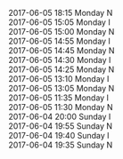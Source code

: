 2017-06-05 18:15 Monday  N  
2017-06-05 15:05 Monday  I  
2017-06-05 15:00 Monday  N  
2017-06-05 14:55 Monday  I  
2017-06-05 14:45 Monday  N  
2017-06-05 14:30 Monday  I  
2017-06-05 14:25 Monday  N  
2017-06-05 13:10 Monday  I  
2017-06-05 13:05 Monday  N  
2017-06-05 11:35 Monday  I  
2017-06-05 11:30 Monday  N  
2017-06-04 20:00 Sunday  I  
2017-06-04 19:55 Sunday  N  
2017-06-04 19:40 Sunday  I  
2017-06-04 19:35 Sunday  N  

